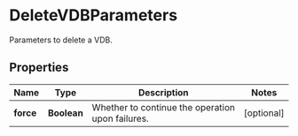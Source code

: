 

# DeleteVDBParameters

Parameters to delete a VDB.

## Properties

| Name | Type | Description | Notes |
|------------ | ------------- | ------------- | -------------|
|**force** | **Boolean** | Whether to continue the operation upon failures. |  [optional] |




